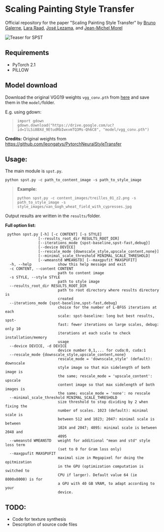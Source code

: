 # Scaling Painting Style Transfer
Official repository for the paper "Scaling Painting Style Transfer" by 
[Bruno Galerne](https://www.idpoisson.fr/galerne/), 
[Lara Raad](http://dev.ipol.im/~lraad/), 
[José Lezama](https://iie.fing.edu.uy/~jlezama/),
and
[Jean-Michel Morel](https://sites.google.com/site/jeanmichelmorelcmlaenscachan)

![Teaser for SPST](img/teaser.png)


## Requirements
* PyTorch 2.1
* PILLOW

## Model download
Download the original VGG19 weights ```vgg_conv.pth``` from [here](https://drive.google.com/uc?id=1lLSi8BXd_9EtudRbIwxvmTQ3Ms-Qh6C8&export=download)
and save them in the ```model/```folder.

E.g. using gdown:
>```
>import gdown
>gdown.download("https://drive.google.com/uc?id=1lLSi8BXd_9EtudRbIwxvmTQ3Ms-Qh6C8", "model/vgg_conv.pth")
>```

**Credits:** Original weights from https://github.com/leongatys/PytorchNeuralStyleTransfer


## Usage:

The main module is ```spst.py```.

```
python spst.py -c path_to_content_image -s path_to_style_image
```

>**Example:**
>```
>python spst.py -c content_images/treilles_01_z2.png -s path_to_style_image -s style_images/van_Gogh_wheat_field_with_cypresses.jpg
>```

Output results are written in the ```results/```folder.

**Full option list:**
```
 python spst.py [-h] [-c CONTENT] [-s STYLE]
               [--results_root_dir RESULTS_ROOT_DIR]
               [--iterations_mode {spst-baseline,spst-fast,debug}]
               [--device DEVICE]
               [--rescale_mode {downscale_style,upscale_content,none}]
               [--minimal_scale_threshold MINIMAL_SCALE_THRESHOLD]
               [--wmeanstd WMEANSTD] [--maxgpufit MAXGPUFIT]
  -h, --help            show this help message and exit
  -c CONTENT, --content CONTENT
                        path to content image
  -s STYLE, --style STYLE
                        path to style image
  --results_root_dir RESULTS_ROOT_DIR
                        path to root directory where results directory is
                        created
  --iterations_mode {spst-baseline,spst-fast,debug}
                        choice for the number of L-BFGS iterations at each
                        scale: spst-baseline: long but best results, spst-
                        fast: fewer iterations on large scales, debug: only 10
                        iterations at each scale to check installation/memory
                        usage
  --device DEVICE, -d DEVICE
                        device number 0,1,... for cuda:0, cuda:1
  --rescale_mode {downscale_style,upscale_content,none}
                        rescale_mode = 'downscale_style' (default): downscale
                        style image so that min sidelength of both image is
                        the same; rescale_mode = 'upscale_content': upscale
                        content image so that max sidelength of both images is
                        the same; escale_mode = 'none': no rescale
  --minimal_scale_threshold MINIMAL_SCALE_THRESHOLD
                        size threshold to stop dividing by 2 when fixing the
                        number of scales. 1023 (default): minimal scale is
                        between 512 and 1023; 2047: minimal scale is between
                        1024 and 2047; 4095: minimal scale is between 2048 and
                        4095
  --wmeanstd WMEANSTD   weight for additional "mean and std" style loss term
                        (set to 0 for Gram loss only)
  --maxgpufit MAXGPUFIT
                        maximal size in Megapixel for doing the opitmization
                        in the GPU (optimization computation is switched to
                        CPU if larger). Default value 64 (ie 8000x8000) is for
                        a GPU with 40 GB VRAM, to adapt according to your
                        device.
```

## TODO:
* Code for texture synthesis
* Description of source code files




